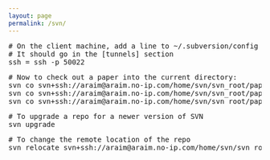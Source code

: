 ```yaml
---
layout: page
permalink: /svn/
---
```


<pre>
# On the client machine, add a line to ~/.subversion/config for nonstandard port
# It should go in the [tunnels] section
ssh = ssh -p 50022
</pre>

<pre>
# Now to check out a paper into the current directory:
svn co svn+ssh://araim@araim.no-ip.com/home/svn/svn_root/papers/MixlinkAOAS2014
svn co svn+ssh://araim@araim.no-ip.com/home/svn/svn_root/papers/MixlinkAOAS2014 --username araim
svn co svn+ssh://araim@araim.no-ip.com/home/svn/svn_root/papers/MixlinkAOAS2014 mixlinkpaper
</pre>


<pre>
# To upgrade a repo for a newer version of SVN
svn upgrade
</pre>

<pre>
# To change the remote location of the repo
svn relocate svn+ssh://araim@araim.no-ip.com/home/svn/svn_root/projects/OverdispersionModelsInR
</pre>

